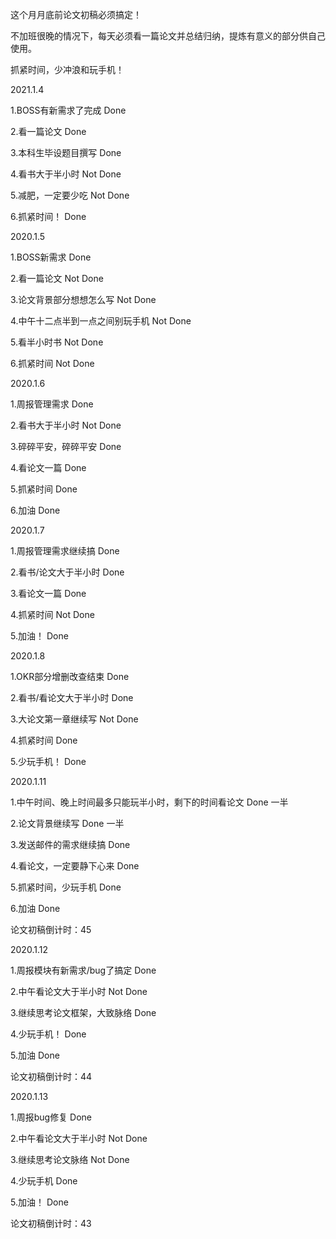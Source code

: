 这个月月底前论文初稿必须搞定！

不加班很晚的情况下，每天必须看一篇论文并总结归纳，提炼有意义的部分供自己使用。

抓紧时间，少冲浪和玩手机！

2021.1.4

1.BOSS有新需求了完成	Done

2.看一篇论文	Done

3.本科生毕设题目撰写	Done

4.看书大于半小时	Not Done

5.减肥，一定要少吃	Not Done

6.抓紧时间！	Done

2020.1.5

1.BOSS新需求	Done

2.看一篇论文	Not Done

3.论文背景部分想想怎么写	Not Done

4.中午十二点半到一点之间别玩手机	Not Done

5.看半小时书	Not Done

6.抓紧时间	Not Done

2020.1.6

1.周报管理需求	Done

2.看书大于半小时	Not Done

3.碎碎平安，碎碎平安	Done

4.看论文一篇	Done

5.抓紧时间	Done

6.加油	Done

2020.1.7

1.周报管理需求继续搞	Done

2.看书/论文大于半小时	Done

3.看论文一篇	Done

4.抓紧时间	Not Done

5.加油！	Done

2020.1.8

1.OKR部分增删改查结束	Done

2.看书/看论文大于半小时	Done

3.大论文第一章继续写	Not Done

4.抓紧时间	Done

5.少玩手机！	Done

2020.1.11

1.中午时间、晚上时间最多只能玩半小时，剩下的时间看论文	Done 一半

2.论文背景继续写	Done 一半

3.发送邮件的需求继续搞	Done

4.看论文，一定要静下心来	Done

5.抓紧时间，少玩手机	Done

6.加油	Done

论文初稿倒计时：45

2020.1.12

1.周报模块有新需求/bug了搞定	Done

2.中午看论文大于半小时	Not Done

3.继续思考论文框架，大致脉络	Done

4.少玩手机！	Done

5.加油	Done

论文初稿倒计时：44

2020.1.13

1.周报bug修复	Done

2.中午看论文大于半小时	Not Done

3.继续思考论文脉络	Not Done

4.少玩手机	Done

5.加油！	Done

论文初稿倒计时：43